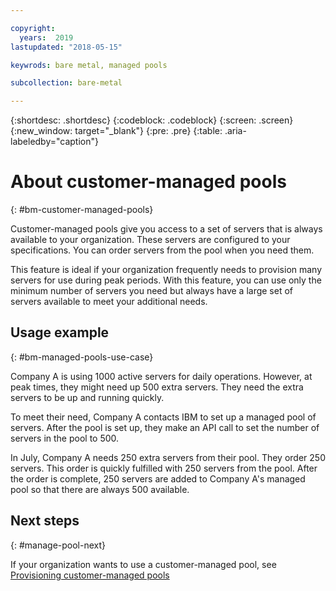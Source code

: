 ```yaml
---

copyright:
  years:  2019
lastupdated: "2018-05-15"

keywrods: bare metal, managed pools

subcollection: bare-metal

---
```


{:shortdesc: .shortdesc}
{:codeblock: .codeblock}
{:screen: .screen}
{:new_window: target="_blank"}
{:pre: .pre}
{:table: .aria-labeledby="caption"}

# About customer-managed pools
{: #bm-customer-managed-pools}

Customer-managed pools give you access to a set of servers that is always available to your organization. These servers are configured to your specifications. You can order servers from the pool when you need them.

This feature is ideal if your organization frequently needs to provision many servers for use during peak periods. With this feature, you can use only the minimum number of servers you need but always have a large set of servers available to meet your additional needs.

## Usage example
{: #bm-managed-pools-use-case}

Company A is using 1000 active servers for daily operations. However, at peak times, they might need up 500 extra servers. They need the extra servers to be up and running quickly.

To meet their need, Company A contacts IBM to set up a managed pool of servers. After the pool is set up, they make an API call to set the number of servers in the pool to 500.

In July, Company A needs 250 extra servers from their pool. They order 250 servers. This order is quickly fulfilled with 250 servers from the pool. After the order is complete, 250 servers are added to Company A's managed pool so that there are always 500 available.


## Next steps
{: #manage-pool-next}

If your organization wants to use a customer-managed pool, see [Provisioning customer-managed pools](/docs/bare-metal?topic=bare-metal-provisioning-customer-managed-pools)
